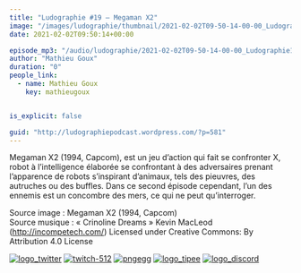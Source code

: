 ```yaml
---
title: "Ludographie #19 – Megaman X2"
image: "/images/ludographie/thumbnail/2021-02-02T09-50-14-00-00_Ludographie19MegamanX2.jpg"
date: 2021-02-02T09:50:14+00:00

episode_mp3: "/audio/ludographie/2021-02-02T09-50-14-00-00_Ludographie19MegamanX2.mp3"
author: "Mathieu Goux"
duration: "0"
people_link: 
  - name: Mathieu Goux
    key: mathieugoux


is_explicit: false

guid: "http://ludographiepodcast.wordpress.com/?p=581"
---
```


<PodcastHeader/>

<!-- ECRIRE LA DESCRIPTION DE L'EPISODE SOUS CETTE LIGNE -->
<p>Megaman X2 (1994, Capcom), est un jeu d’action qui fait se confronter X, robot à l’intelligence élaborée se confrontant à des adversaires prenant l’apparence de robots s’inspirant d’animaux, tels des pieuvres, des autruches ou des buffles. Dans ce second épisode cependant, l’un des ennemis est un concombre des mers, ce qui ne peut qu’interroger.<br>
</p>
<p></p>
<p><a href="" rel="nofollow"></a></p>
 
<p>Source image : Megaman X2 (1994, Capcom)<br>
Source musique : «&nbsp;Crinoline Dreams&nbsp;» Kevin MacLeod (<a title="http://incompetech.com/" href="http://incompetech.com/" rel="nofollow">http://incompetech.com/</a>) Licensed under Creative Commons: By Attribution 4.0 License</p>


<tr>
<td><a href="https://twitter.com/Gouximan" rel="nofollow"><img src="/resources/ludographie/2021-02-02T09-50-14-00-00_Ludographie19MegamanX2/logo_twitter-1.png" alt="logo_twitter"></a></td>
<td><a href="https://www.twitch.tv/mathieugoux" rel="nofollow"><img src="/resources/ludographie/2021-02-02T09-50-14-00-00_Ludographie19MegamanX2/twitch-512-1.png" alt="twitch-512"></a></td>
<td><a href="https://www.youtube.com/user/MattTheFatalifieur/videos" rel="nofollow"><img src="/resources/ludographie/2021-02-02T09-50-14-00-00_Ludographie19MegamanX2/pngegg.png" alt="pngegg"></a></td>
<td><a href="http://fr.tipeee.com/calvinball" rel="nofollow"><img src="/resources/ludographie/2021-02-02T09-50-14-00-00_Ludographie19MegamanX2/logo_tipee-1.png" alt="logo_tipee"></a></td>
<td><a href="https://discord.com/invite/4RnA9v7" rel="nofollow"><img src="/resources/ludographie/2021-02-02T09-50-14-00-00_Ludographie19MegamanX2/logo_discord-1.png" alt="logo_discord"></a></td>
</tr>





